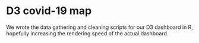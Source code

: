 # D3 covid-19 map
We wrote the data gathering and cleaning scripts for our D3 dashboard in R, hopefully increasing the rendering speed of the actual dashboard.
